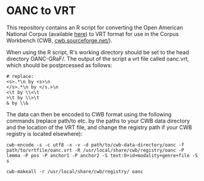 # OANC to VRT

This repository contains an R script for converting the Open American National Corpus (available <a href="http://www.anc.org/data/oanc/" target="_blank">here</a>) to VRT format for use in the Corpus Workbench (CWB, <a href="cwb.sourceforge.net/" target="_blank">cwb.sourceforge.net/</a>).

When using the R script, R's working directory should be set to the head directory OANC-GRaF/. The output of the script a vrt file called oanc.vrt, which should be postprcessed as follows:

````
# replace:
<s>.*\n by <s>\n
</s>.*\n by </s.>\n
<\t by \\<\t
>\t by \\>\t
& by \\&
````

The data can then be encoded to CWB format using the following commands (replace path/to etc. by the paths to your CWB data directory and the location of the VRT file, and change the registry path if your CWB registry is located elsewhere):

`````
cwb-encode -s -c utf8 -x -v -d path/to/cwb-data-directory/oanc -f path/to/vrtfile/oanc.vrt -R /usr/local/share/cwb/registry/oanc -P lemma -P pos -P anchor1 -P anchor2 -S text:0+id+modality+genre+file -S s

cwb-makeall -r /usr/local/share/cwb/registry/ oanc

`````

